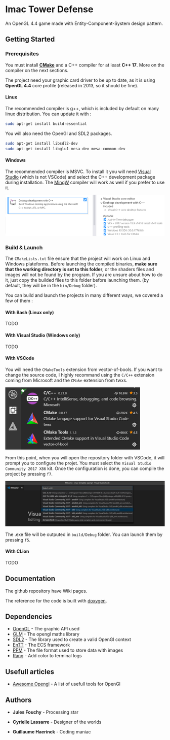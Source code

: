 # Imac Tower Defense

An OpenGL 4.4 game made with Entity-Component-System design pattern.

## Getting Started

### Prerequisites

You must install **[CMake](https://cmake.org/)** and a C++ compiler for at least **C++ 17**. More on the compiler on the next sections.

The project need your graphic card driver to be up to date, as it is using **OpenGL 4.4** core profile (released in 2013, so it should be fine).

#### Linux

The recommended compiler is g++, which is included by default on many linux distribution. You can update it with :

```bash
sudo apt-get install build-essential
```

You will also need the OpenGl and SDL2 packages.

```bash
sudo apt-get install libsdl2-dev
sudo apt-get install libglu1-mesa-dev mesa-common-dev
```

#### Windows

The recommended compiler is MSVC. To install it you will need [Visual Studio](https://visualstudio.microsoft.com/fr/) (which is not VSCode) and select the C++ development package during installation. The [MingW](http://www.mingw.org/) compiler will work as well if you prefer to use it.

![Screenshot](doc/readme-img/vs-studio.png?raw=true "Visual studio packages selection")

### Build & Launch

The `CMakeLists.txt` file ensure that the project will work on Linux and Windows plateforms. Before launching the compiled binaries, **make sure that the working directory is set to this folder**, or the shaders files and images will not be found by the program. If you are unsure about how to do it, just copy the builded files to this folder before launching them. (by default, they will be in the `bin/Debug` folder).

You can build and launch the projects in many different ways, we covered a few of them :

#### With Bash (Linux only)

TODO

#### With Visual Studio (Windows only)

TODO

#### With VSCode

You will need the `CMakeTools` extension from vector-of-bools. If you want to change the source code, I highly recommand using the `C/C++` extension coming from Microsoft and the `CMake` extension from twxs.

![Screenshot](doc/readme-img/extensions.png?raw=true "VSCode extensions")

From this point, when you will open the repository folder with VSCode, it will prompt you to configure the projet. You must select the `Visual Studio Community 2017 X86` kit. Once the configuration is done, you can compile the project by pressing `f7`.

![Screenshot](doc/readme-img/kit-selection.png?raw=true "Kit selection on VSCode")

The .exe file will be outputed in `build/Debug` folder. You can launch them by pressing `f5`.

#### With CLion

TODO

## Documentation

The github repository have Wiki pages.

The reference for the code is built with [doxygen](http://www.doxygen.nl/).

## Dependencies

- [OpenGL](http://docs.gl/) - The graphic API used
- [GLM](https://glm.g-truc.net/0.9.9/index.html) - The opengl maths library
- [SDL2](https://wiki.libsdl.org/) - The library used to create a valid OpenGl context
- [EnTT](https://github.com/skypjack/entt/wiki/Crash-Course:-entity-component-system) - The ECS framework
- [PPM](http://netpbm.sourceforge.net/doc/ppm.html) - The file format used to store data with images
- [Rang](https://github.com/agauniyal/rang) - Add color to terminal logs

## Usefull articles

- [Awesome Opengl](https://github.com/eug/awesome-opengl) - A list of usefull tools for OpenGl

## Authors

- **Jules Fouchy** - Processing star

- **Cyrielle Lassarre** - Designer of the worlds

- **Guillaume Haerinck** - Coding maniac
